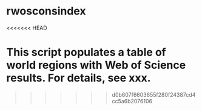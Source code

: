 # rwosconsindex
<<<<<<< HEAD

This script populates a table of world regions with Web of Science results. For details, see xxx.
=======
>>>>>>> d0b607f6603655f280f24387cd4cc5a6b2076106
